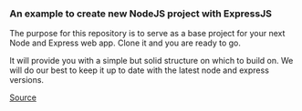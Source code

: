### An example to create new NodeJS project with ExpressJS

The purpose for this repository is to serve as a base project for your next Node and Express web app. Clone it and you are ready to go.

It will provide you with a simple but solid structure on which to build on. We will do our best to keep it up to date with the latest node and express versions.


[Source](http://www.terlici.com/2014/08/25/best-practices-express-structure.html)
